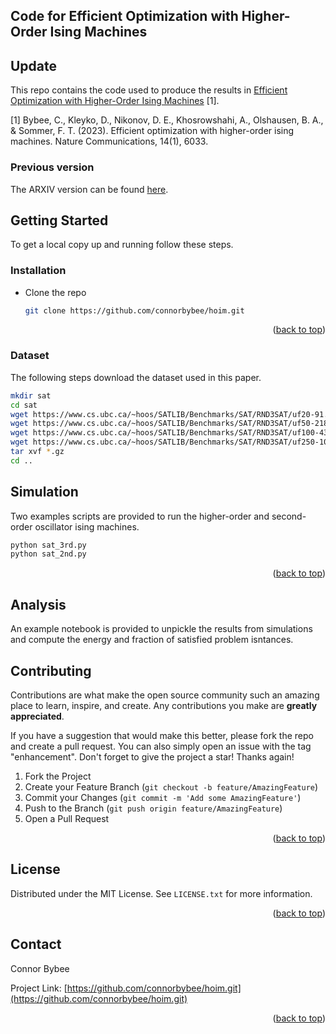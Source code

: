  
## Code for Efficient Optimization with Higher-Order Ising Machines
## Update

This repo contains the code used to produce the results in [Efficient Optimization with Higher-Order Ising Machines](https://www.nature.com/articles/s41467-023-41214-9) [1].

[1] Bybee, C., Kleyko, D., Nikonov, D. E., Khosrowshahi, A., Olshausen, B. A., & Sommer, F. T. (2023). Efficient optimization with higher-order ising machines. Nature Communications, 14(1), 6033.

### Previous version
The ARXIV version can be found [here](https://arxiv.org/abs/2212.03426).


<!-- GETTING STARTED -->
## Getting Started

To get a local copy up and running follow these steps.

### Installation

* Clone the repo
   ```sh
   git clone https://github.com/connorbybee/hoim.git
   ```

<p align="right">(<a href="#readme-top">back to top</a>)</p>

### Dataset

The following steps download the dataset used in this paper. 

```sh
mkdir sat
cd sat
wget https://www.cs.ubc.ca/~hoos/SATLIB/Benchmarks/SAT/RND3SAT/uf20-91.tar.gz
wget https://www.cs.ubc.ca/~hoos/SATLIB/Benchmarks/SAT/RND3SAT/uf50-218.tar.gz
wget https://www.cs.ubc.ca/~hoos/SATLIB/Benchmarks/SAT/RND3SAT/uf100-430.tar.gz
wget https://www.cs.ubc.ca/~hoos/SATLIB/Benchmarks/SAT/RND3SAT/uf250-1065.tar.gz
tar xvf *.gz
cd ..
```


<!-- USAGE EXAMPLES -->
## Simulation

Two examples scripts are provided to run the higher-order and second-order oscillator ising machines.

```sh
python sat_3rd.py
python sat_2nd.py
```

<p align="right">(<a href="#readme-top">back to top</a>)</p>

## Analysis
An example notebook is provided to unpickle the results from simulations and compute the energy and fraction of satisfied problem isntances.


<!-- CONTRIBUTING -->
## Contributing

Contributions are what make the open source community such an amazing place to learn, inspire, and create. Any contributions you make are **greatly appreciated**.

If you have a suggestion that would make this better, please fork the repo and create a pull request. You can also simply open an issue with the tag "enhancement".
Don't forget to give the project a star! Thanks again!

1. Fork the Project
2. Create your Feature Branch (`git checkout -b feature/AmazingFeature`)
3. Commit your Changes (`git commit -m 'Add some AmazingFeature'`)
4. Push to the Branch (`git push origin feature/AmazingFeature`)
5. Open a Pull Request

<p align="right">(<a href="#readme-top">back to top</a>)</p>



<!-- LICENSE -->
## License

Distributed under the MIT License. See `LICENSE.txt` for more information.

<p align="right">(<a href="#readme-top">back to top</a>)</p>



<!-- CONTACT -->
## Contact

Connor Bybee

Project Link: [https://github.com/connorbybee/hoim.git](https://github.com/connorbybee/hoim.git)

<p align="right">(<a href="#readme-top">back to top</a>)</p>
